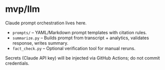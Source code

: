# mvp/llm

Claude prompt orchestration lives here.
- `prompts/` – YAML/Markdown prompt templates with citation rules.
- `summarize.py` – Builds prompt from transcript + analytics, validates response, writes summary.
- `fact_check.py` – Optional verification tool for manual reruns.

Secrets (Claude API key) will be injected via GitHub Actions; do not commit credentials.
